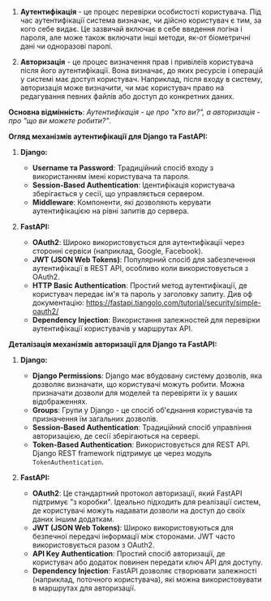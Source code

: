 
1. **Аутентифікація** - це процес перевірки особистості користувача. Під час аутентифікації система визначає, чи дійсно користувач є тим, за кого себе видає. Це зазвичай включає в себе введення логіна і пароля, але може також включати інші методи, як-от біометричні дані чи одноразові паролі.

2. **Авторизація** - це процес визначення прав і привілеїв користувача після його аутентифікації. Вона визначає, до яких ресурсів і операцій у системі має доступ користувач. Наприклад, після входу в систему, авторизація може визначити, чи має користувач право на редагування певних файлів або доступ до конкретних даних.

**Основна відмінність**: *Аутентифікація - це про "хто ви?", а авторизація - про "що ви можете робити?"*.



**Огляд механізмів аутентифікації для Django та FastAPI:**

1. **Django:**
   - **Username та Password**: Традиційний спосіб входу з використанням імені користувача та пароля.
   - **Session-Based Authentication**: Ідентифікація користувача зберігається у сесії, що управляється сервером.
   - **Middleware**: Компоненти, які дозволяють керувати аутентифікацією на рівні запитів до сервера.

2. **FastAPI:**
   - **OAuth2**: Широко використовується для аутентифікації через сторонні сервіси (наприклад, Google, Facebook).
   - **JWT (JSON Web Tokens)**: Популярний спосіб для забезпечення аутентифікації в REST API, особливо коли використовується з OAuth2.
   - **HTTP Basic Authentication**: Простий метод аутентифікації, де користувач передає ім'я та пароль у заголовку запиту.  Див оф документацію: https://fastapi.tiangolo.com/tutorial/security/simple-oauth2/
   - **Dependency Injection**: Використання залежностей для перевірки аутентифікації користувачів у маршрутах API.


**Деталізація механізмів авторизації  для Django та FastAPI:**

1. **Django:**
   - **Django Permissions**: Django має вбудовану систему дозволів, яка дозволяє визначати, що користувачі можуть робити. Можна призначати дозволи для моделей та перевіряти їх у ваших відображеннях.
   - **Groups**: Групи у Django - це спосіб об'єднання користувачів та призначення їм загальних дозволів.
   - **Session-Based Authentication**: Традиційний спосіб управління авторизацією, де сесії зберігаються на сервері.
   - **Token-Based Authentication**: Використовується для REST API. Django REST framework підтримує це через модуль `TokenAuthentication`.

2. **FastAPI:**
   - **OAuth2**: Це стандартний протокол авторизації, який FastAPI підтримує "з коробки". Ідеально підходить для реалізації систем, де користувачі можуть надавати дозволи на доступ до своїх даних іншим додаткам.
   - **JWT (JSON Web Tokens)**: Широко використовуються для безпечної передачі інформації між сторонами. JWT часто використовується разом з OAuth2.
   - **API Key Authentication**: Простий спосіб авторизації, де користувач або додаток повинен передати ключ API для доступу.
   - **Dependency Injection**: FastAPI дозволяє створювати залежності (наприклад, поточного користувача), які можна використовувати в маршрутах для авторизації.

